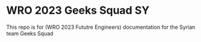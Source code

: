 # WRO 2023 Geeks Squad SY
 This repo is for (WRO 2023 Fututre Engineers) documentation for the Syrian team Geeks Squad
